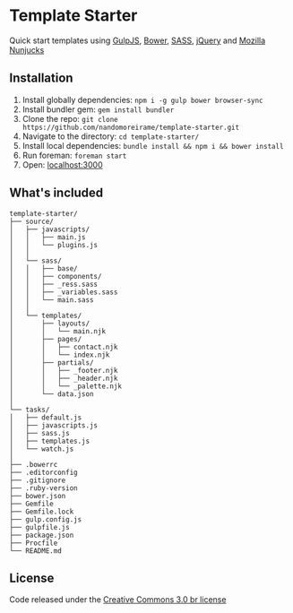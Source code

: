 # Template Starter

Quick start templates using [GulpJS](http://gulpjs.com/), [Bower](https://bower.io/), [SASS](http://sass-lang.com/), [jQuery](http://jquery.com/) and [Mozilla Nunjucks](https://mozilla.github.io/nunjucks/)

## Installation

 1. Install globally dependencies: `npm i -g gulp bower browser-sync`
 2. Install bundler gem: `gem install bundler`
 3. Clone the repo: `git clone https://github.com/nandomoreirame/template-starter.git`
 4. Navigate to the directory: `cd template-starter/`
 5. Install local dependencies: `bundle install && npm i && bower install`
 6. Run foreman: `foreman start`
 7. Open: [localhost:3000](http://localhost:3000/)

## What's included

```
template-starter/
├── source/
│   ├── javascripts/
│   │   ├── main.js
│   │   └── plugins.js
│   │
│   └── sass/
│   │   ├── base/
│   │   ├── components/
│   │   ├── _ress.sass
│   │   ├── _variables.sass
│   │   └── main.sass
│   │
│   └── templates/
│       ├── layouts/
│       │   └── main.njk
│       ├── pages/
│       │   ├── contact.njk
│       │   └── index.njk
│       ├── partials/
│       │   ├── _footer.njk
│       │   ├── _header.njk
│       │   └── _palette.njk
│       └── data.json
│
└── tasks/
│   ├── default.js
│   ├── javascripts.js
│   ├── sass.js
│   ├── templates.js
│   └── watch.js
│
├── .bowerrc
├── .editorconfig
├── .gitignore
├── .ruby-version
├── bower.json
├── Gemfile
├── Gemfile.lock
├── gulp.config.js
├── gulpfile.js
├── package.json
├── Procfile
└── README.md
```

## License

Code released under the [Creative Commons 3.0 br license](https://creativecommons.org/licenses/by/3.0/br/legalcode)
